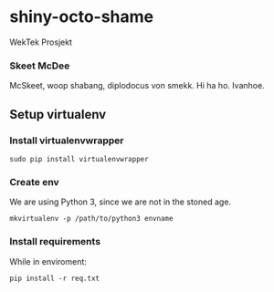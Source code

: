 shiny-octo-shame
================

WekTek Prosjekt

### Skeet McDee

McSkeet, woop shabang, diplodocus von smekk. Hi ha ho. Ivanhoe.


## Setup virtualenv

### Install virtualenvwrapper

    sudo pip install virtualenvwrapper

### Create env
We are using Python 3, since we are not in the stoned age.

    mkvirtualenv -p /path/to/python3 envname

### Install requirements
While in enviroment:

    pip install -r req.txt

